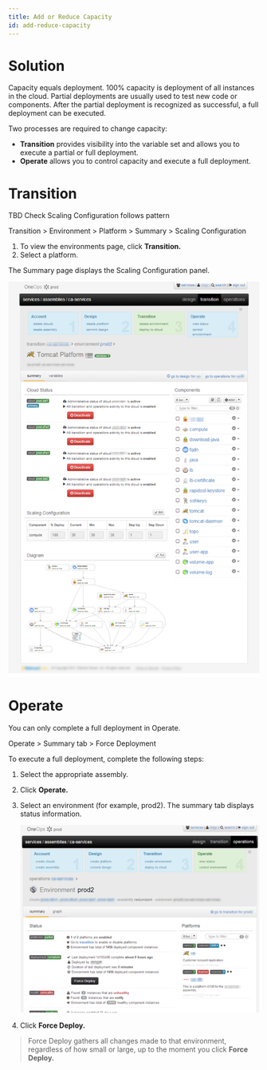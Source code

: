```yaml
---
title: Add or Reduce Capacity
id: add-reduce-capacity
---
```


# Solution

Capacity equals deployment. 100% capacity is deployment of all instances in the cloud. Partial deployments are usually used to test new code or components. After the partial deployment is recognized as successful, a full deployment can be executed.

Two processes are required to change capacity:

* **Transition** provides visibility into the variable set and allows you to execute a partial or full deployment.
* **Operate** allows you to control capacity and execute a full deployment.

# Transition

TBD Check Scaling Configuration follows pattern

Transition > Environment > Platform > Summary > Scaling Configuration

1. To view the environments page, click **Transition.**
2. Select a platform.

The Summary page displays the Scaling Configuration panel.

![](../../assets/local/images/capacity-scaling-configuration.png)

# Operate

You can only complete a full deployment in Operate.

Operate > Summary tab > Force Deployment

To execute a full deployment, complete the following steps:

1. Select the appropriate assembly.
2. Click **Operate.**
3. Select an environment (for example, prod2).
  The summary tab displays status information.
  
    ![](../../assets/local/images/capacity-summary.png)
  
4. Click **Force Deploy.**

>Force Deploy gathers all changes made to that environment, regardless of how small or large, up to the moment you click **Force Deploy.**

